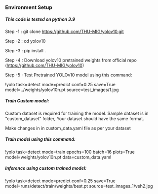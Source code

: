 
### Environment Setup
##### This code is tested on python 3.9

Step -1 :  git clone https://github.com/THU-MIG/yolov10.git

Step -2 :  cd yolov10

Step -3 :  pip install .     

Step -4 : Download yolov10 pretrained weights from official repo (https://github.com/THU-MIG/yolov10)

Step -5 : Test Pretrained YOLOv10 model using this command: 

!yolo task=detect mode=predict conf=0.25 save=True model=../weights/yolov10n.pt source=test_images/1.jpg


##### Train Custom model:

Custom dataset is required for training the model. Sample dataset is in "custom_dataset" folder, Your dataset should have the same format.

Make changes in in custom_data.yaml file as per your dataset

##### Train model using this command:

!yolo task=detect mode=train epochs=100 batch=16 plots=True model=weights/yolov10n.pt data=custom_data.yaml

##### Inference using custom trained model:

!yolo task=detect mode=predict conf=0.25 save=True model=runs/detect/train/weights/best.pt source=test_images_1/veh2.jpg
